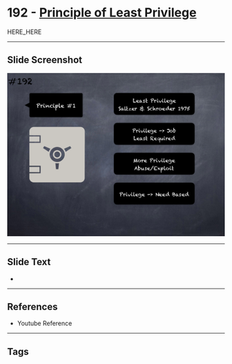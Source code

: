# 192 - [Principle of Least Privilege](Principle%20of%20Least%20Privilege.md)

HERE_HERE

___
## Slide Screenshot
![0192.png](../../images/pitfalls_and_best_practices201/192.png)
___
## Slide Text
- 
___
## References
- Youtube Reference
___
## Tags